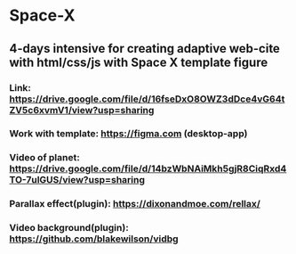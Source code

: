 # Space-X

## 4-days intensive for creating adaptive web-cite with html/css/js with Space X template figure

### Link: https://drive.google.com/file/d/16fseDxO8OWZ3dDce4vG64tZV5c6xvmV1/view?usp=sharing

### Work with template: https://figma.com (desktop-app)

### Video of planet: https://drive.google.com/file/d/14bzWbNAiMkh5gjR8CiqRxd4TO-7ulGUS/view?usp=sharing

### Parallax effect(plugin): https://dixonandmoe.com/rellax/

### Video background(plugin): https://github.com/blakewilson/vidbg

